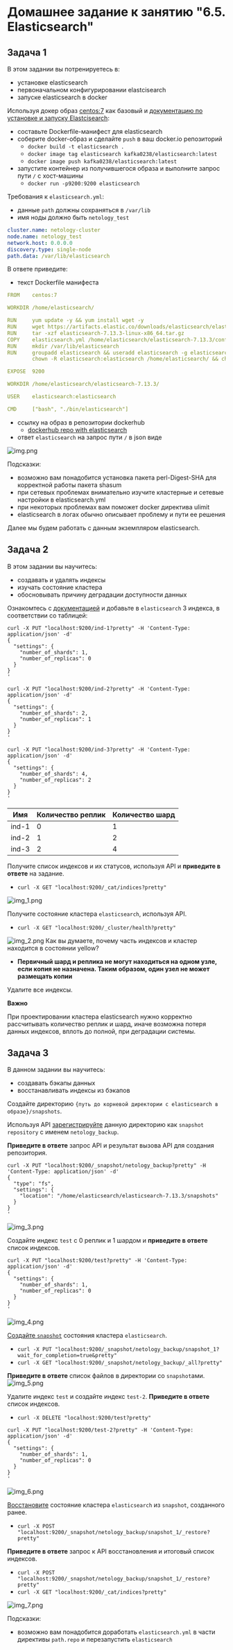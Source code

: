 # Домашнее задание к занятию "6.5. Elasticsearch"

## Задача 1

В этом задании вы потренируетесь в:
- установке elasticsearch
- первоначальном конфигурировании elastcisearch
- запуске elasticsearch в docker

Используя докер образ [centos:7](https://hub.docker.com/_/centos) как базовый и 
[документацию по установке и запуску Elastcisearch](https://www.elastic.co/guide/en/elasticsearch/reference/current/targz.html):

- составьте Dockerfile-манифест для elasticsearch
- соберите docker-образ и сделайте `push` в ваш docker.io репозиторий
  - `docker build -t elasticsearch .`
  - `docker image tag elasticsearch kafka0238/elasticsearch:latest`  
  - `docker image push kafka0238/elasticsearch:latest`  
- запустите контейнер из получившегося образа и выполните запрос пути `/` c хост-машины
  - `docker run -p9200:9200 elasticsearch`  

Требования к `elasticsearch.yml`:
- данные `path` должны сохраняться в `/var/lib`
- имя ноды должно быть `netology_test`
```yaml
cluster.name: netology-cluster
node.name: netology_test
network.host: 0.0.0.0
discovery.type: single-node
path.data: /var/lib/elasticsearch
```

В ответе приведите:
- текст Dockerfile манифеста 
```yaml
FROM    centos:7

WORKDIR /home/elasticsearch/

RUN     yum update -y && yum install wget -y
RUN     wget https://artifacts.elastic.co/downloads/elasticsearch/elasticsearch-7.13.3-linux-x86_64.tar.gz
RUN     tar -xzf elasticsearch-7.13.3-linux-x86_64.tar.gz
COPY 	elasticsearch.yml /home/elasticsearch/elasticsearch-7.13.3/config/
RUN     mkdir /var/lib/elasticsearch
RUN     groupadd elasticsearch && useradd elasticsearch -g elasticsearch -p elasticsearch && \
        chown -R elasticsearch:elasticsearch /home/elasticsearch/ && chown -R elasticsearch:elasticsearch /var/lib/elasticsearch

EXPOSE  9200

WORKDIR /home/elasticsearch/elasticsearch-7.13.3/

USER    elasticsearch:elasticsearch

CMD     ["bash", "./bin/elasticsearch"]
```

- ссылку на образ в репозитории dockerhub
  - [dockerhub repo with elasticsearch](https://hub.docker.com/r/kafka0238/elasticsearch)
- ответ `elasticsearch` на запрос пути `/` в json виде

![img.png](img.png)

Подсказки:
- возможно вам понадобится установка пакета perl-Digest-SHA для корректной работы пакета shasum
- при сетевых проблемах внимательно изучите кластерные и сетевые настройки в elasticsearch.yml
- при некоторых проблемах вам поможет docker директива ulimit
- elasticsearch в логах обычно описывает проблему и пути ее решения

Далее мы будем работать с данным экземпляром elasticsearch.

## Задача 2

В этом задании вы научитесь:
- создавать и удалять индексы
- изучать состояние кластера
- обосновывать причину деградации доступности данных

Ознакомтесь с [документацией](https://www.elastic.co/guide/en/elasticsearch/reference/current/indices-create-index.html) 
и добавьте в `elasticsearch` 3 индекса, в соответствии со таблицей:
```
curl -X PUT "localhost:9200/ind-1?pretty" -H 'Content-Type: application/json' -d'
{
  "settings": {
    "number_of_shards": 1,
    "number_of_replicas": 0
  }
}
'
```
```
curl -X PUT "localhost:9200/ind-2?pretty" -H 'Content-Type: application/json' -d'
{
  "settings": {
    "number_of_shards": 2,
    "number_of_replicas": 1
  }
}
'
```
```
curl -X PUT "localhost:9200/ind-3?pretty" -H 'Content-Type: application/json' -d'
{
  "settings": {
    "number_of_shards": 4,
    "number_of_replicas": 2
  }
}
'
```

| Имя | Количество реплик | Количество шард |
|-----|-------------------|-----------------|
| ind-1| 0 | 1 |
| ind-2 | 1 | 2 |
| ind-3 | 2 | 4 |

Получите список индексов и их статусов, используя API и **приведите в ответе** на задание.
  - `curl -X GET "localhost:9200/_cat/indices?pretty"`  

![img_1.png](img_1.png)

Получите состояние кластера `elasticsearch`, используя API.
  - `curl -X GET "localhost:9200/_cluster/health?pretty"` 

![img_2.png](img_2.png)
Как вы думаете, почему часть индексов и кластер находится в состоянии yellow?

  - **Первичный шард и реплика не могут находиться на одном узле, если копия не назначена. Таким образом, один узел не может размещать копии**

Удалите все индексы.

**Важно**

При проектировании кластера elasticsearch нужно корректно рассчитывать количество реплик и шард,
иначе возможна потеря данных индексов, вплоть до полной, при деградации системы.

## Задача 3

В данном задании вы научитесь:
- создавать бэкапы данных
- восстанавливать индексы из бэкапов

Создайте директорию `{путь до корневой директории с elasticsearch в образе}/snapshots`.

Используя API [зарегистрируйте](https://www.elastic.co/guide/en/elasticsearch/reference/current/snapshots-register-repository.html#snapshots-register-repository) 
данную директорию как `snapshot repository` c именем `netology_backup`.

**Приведите в ответе** запрос API и результат вызова API для создания репозитория.

```
curl -X PUT "localhost:9200/_snapshot/netology_backup?pretty" -H 'Content-Type: application/json' -d'
{
  "type": "fs",
  "settings": {
    "location": "/home/elasticsearch/elasticsearch-7.13.3/snapshots"
  }
}
'
```
![img_3.png](img_3.png)

Создайте индекс `test` с 0 реплик и 1 шардом и **приведите в ответе** список индексов.

```
curl -X PUT "localhost:9200/test?pretty" -H 'Content-Type: application/json' -d'
{
  "settings": {
    "number_of_shards": 1,
    "number_of_replicas": 0
  }
}
'
```

![img_4.png](img_4.png)


[Создайте `snapshot`](https://www.elastic.co/guide/en/elasticsearch/reference/current/snapshots-take-snapshot.html) 
состояния кластера `elasticsearch`.
  - `curl -X PUT "localhost:9200/_snapshot/netology_backup/snapshot_1?wait_for_completion=true&pretty"`
  - `curl -X GET "localhost:9200/_snapshot/netology_backup/_all?pretty"`

**Приведите в ответе** список файлов в директории со `snapshot`ами.
![img_5.png](img_5.png)

Удалите индекс `test` и создайте индекс `test-2`. **Приведите в ответе** список индексов.
  - `curl -X DELETE "localhost:9200/test?pretty"`
```
curl -X PUT "localhost:9200/test-2?pretty" -H 'Content-Type: application/json' -d'
{
  "settings": {
    "number_of_shards": 1,
    "number_of_replicas": 0
  }
}
'
```
![img_6.png](img_6.png)

[Восстановите](https://www.elastic.co/guide/en/elasticsearch/reference/current/snapshots-restore-snapshot.html) состояние
кластера `elasticsearch` из `snapshot`, созданного ранее. 

  - `curl -X POST "localhost:9200/_snapshot/netology_backup/snapshot_1/_restore?pretty"`

**Приведите в ответе** запрос к API восстановления и итоговый список индексов.

  - `curl -X POST "localhost:9200/_snapshot/netology_backup/snapshot_1/_restore?pretty"`
  - `curl -X GET "localhost:9200/_cat/indices?pretty"`  

![img_7.png](img_7.png)

Подсказки:
- возможно вам понадобится доработать `elasticsearch.yml` в части директивы `path.repo` и перезапустить `elasticsearch`

